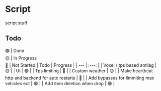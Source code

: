 # Script

script stuff

## Todo
🟢 | Done
<br/>🟡 | In Progress
<br/>🔴 | Not Started
| Todo | Progress |
| --- | :---: |
| Voxel / tps based antilag | 🟡 |
| Ui | 🟢 |
| Tps limiting | 🔴 |
| Custom weather | 🟡 |
| Make heartbeat http and backend for auto restarts | 🔴 |
| Add bypasses for limmiting max vehicles ect | 🟢 |
| Add item deletion when drop | 🟢 |
